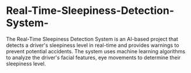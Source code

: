 # Real-Time-Sleepiness-Detection-System-
The Real-Time Sleepiness Detection System is an AI-based project that detects a driver's sleepiness level in real-time and provides warnings to prevent potential accidents. The system uses machine learning algorithms to analyze the driver's facial features, eye movements to determine their sleepiness level.  
